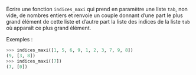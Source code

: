 Écrire une fonction `indices_maxi` qui prend en paramètre une liste `tab`, non vide, de 
nombres entiers et renvoie un couple donnant d’une part le plus grand élément de cette 
liste et d’autre part la liste des indices de la liste `tab` où apparaît ce plus grand élément.

Exemples : 
```python
>>> indices_maxi([1, 5, 6, 9, 1, 2, 3, 7, 9, 8]) 
(9, [3, 8]) 
>>> indices_maxi([7]) 
(7, [0]) 
```
